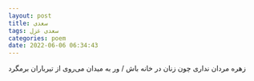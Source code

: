 ```yaml
---
layout: post
title: سعدی
tags: سعدی غزل
categories: poem
date: 2022-06-06 06:34:43
---
```


زهره مردان نداری چون زنان در خانه باش / ور به میدان می‌روی از تیرباران برمگرد
